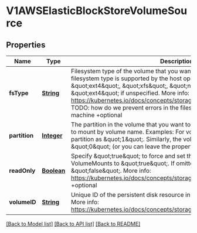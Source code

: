 # V1AWSElasticBlockStoreVolumeSource
## Properties

Name | Type | Description | Notes
------------ | ------------- | ------------- | -------------
**fsType** | [**String**](string.md) | Filesystem type of the volume that you want to mount. Tip: Ensure that the filesystem type is supported by the host operating system. Examples: \&quot;ext4\&quot;, \&quot;xfs\&quot;, \&quot;ntfs\&quot;. Implicitly inferred to be \&quot;ext4\&quot; if unspecified. More info: https://kubernetes.io/docs/concepts/storage/volumes#awselasticblockstore TODO: how do we prevent errors in the filesystem from compromising the machine +optional | [optional] [default to null]
**partition** | [**Integer**](integer.md) | The partition in the volume that you want to mount. If omitted, the default is to mount by volume name. Examples: For volume /dev/sda1, you specify the partition as \&quot;1\&quot;. Similarly, the volume partition for /dev/sda is \&quot;0\&quot; (or you can leave the property empty). +optional | [optional] [default to null]
**readOnly** | [**Boolean**](boolean.md) | Specify \&quot;true\&quot; to force and set the ReadOnly property in VolumeMounts to \&quot;true\&quot;. If omitted, the default is \&quot;false\&quot;. More info: https://kubernetes.io/docs/concepts/storage/volumes#awselasticblockstore +optional | [optional] [default to null]
**volumeID** | [**String**](string.md) | Unique ID of the persistent disk resource in AWS (Amazon EBS volume). More info: https://kubernetes.io/docs/concepts/storage/volumes#awselasticblockstore | [optional] [default to null]

[[Back to Model list]](../README.md#documentation-for-models) [[Back to API list]](../README.md#documentation-for-api-endpoints) [[Back to README]](../README.md)

